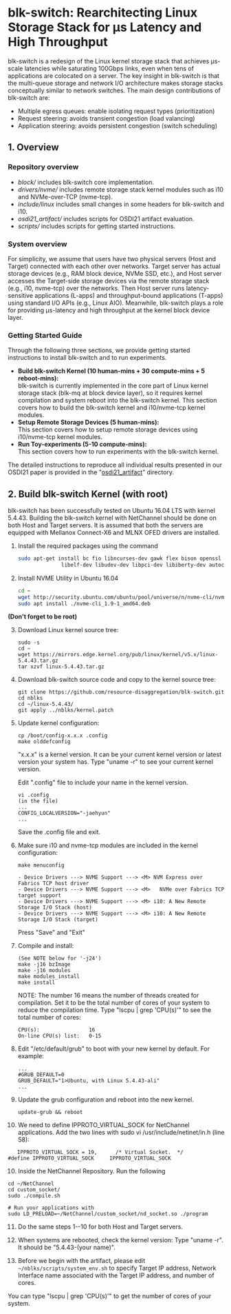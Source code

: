 # blk-switch: Rearchitecting Linux Storage Stack for μs Latency and High Throughput
blk-switch is a redesign of the Linux kernel storage stack that achieves μs-scale latencies while saturating 100Gbps links, even when tens of applications are colocated on a server. The key insight in blk-switch is that the multi-queue storage and network I/O architecture makes storage stacks conceptually similar to network switches. The main design contributions of blk-switch are:
- Multiple egress queues: enable isolating request types (prioritization)
- Request steering: avoids transient congestion (load valancing)
- Application steering: avoids persistent congestion (switch scheduling)

## 1. Overview
### Repository overview
- *block/* includes blk-switch core implementation. 
- *drivers/nvme/* includes remote storage stack kernel modules such as i10 and NVMe-over-TCP (nvme-tcp).
- *include/linux* includes small changes in some headers for blk-switch and i10.
- *osdi21_artifact/* includes scripts for OSDI21 artifact evaluation.
- *scripts/* includes scripts for getting started instructions.

### System overview
For simplicity, we assume that users have two physical servers (Host and Target) connected with each other over networks. Target server has actual storage devices (e.g., RAM block device, NVMe SSD, etc.), and Host server accesses the Target-side storage devices via the remote storage stack (e.g., i10, nvme-tcp) over the networks. Then Host server runs latency-sensitive applications (L-apps) and throughput-bound applications (T-apps) using standard I/O APIs (e.g., Linux AIO). Meanwhile, blk-switch plays a role for providing μs-latency and high throughput at the kernel block device layer.

### Getting Started Guide
Through the following three sections, we provide getting started instructions to install blk-switch and to run experiments.

   - **Build blk-switch Kernel (10 human-mins + 30 compute-mins + 5 reboot-mins):**  
blk-switch is currently implemented in the core part of Linux kernel storage stack (blk-mq at block device layer), so it requires kernel compilation and system reboot into the blk-switch kernel. This section covers how to build the blk-switch kernel and i10/nvme-tcp kernel modules. 
   - **Setup Remote Storage Devices (5 human-mins):**  
This section covers how to setup remote storage devices using i10/nvme-tcp kernel modules.
   - **Run Toy-experiments (5-10 compute-mins):**  
This section covers how to run experiments with the blk-switch kernel. 

The detailed instructions to reproduce all individual results presented in our OSDI21 paper is provided in the "[osdi21_artifact](https://github.com/resource-disaggregation/blk-switch/tree/master/osdi21_artifact)" directory.

## 2. Build blk-switch Kernel (with root)
blk-switch has been successfully tested on Ubuntu 16.04 LTS with kernel 5.4.43. Building the blk-switch kernel with NetChannel should be done on both Host and Target servers. It is assumed that both the servers are equipped with Mellanox Connect-X6 and MLNX OFED drivers are installed.  

1. Install the required packages using the command
    ```bash
    sudo apt-get install bc fio libncurses-dev gawk flex bison openssl libssl-dev dkms dwarves  \
                  libelf-dev libudev-dev libpci-dev libiberty-dev autoconf sysstat iperf
    ```

2. Install NVME Utility in Ubuntu 16.04
    ```bash
    cd ~ 
    wget http://security.ubuntu.com/ubuntu/pool/universe/n/nvme-cli/nvme-cli_1.9-1_amd64.deb
    sudo apt install ./nvme-cli_1.9-1_amd64.deb

    ```


**(Don't forget to be root)** 

3. Download Linux kernel source tree:
   ```
   sudo -s
   cd ~
   wget https://mirrors.edge.kernel.org/pub/linux/kernel/v5.x/linux-5.4.43.tar.gz
   tar xzvf linux-5.4.43.tar.gz
   ```

4. Download blk-switch source code and copy to the kernel source tree:

   ```
   git clone https://github.com/resource-disaggregation/blk-switch.git
   cd nblks
   cd ~/linux-5.4.43/
   git apply ../nblks/kernel.patch
   ```

4. Update kernel configuration:

   ```
   cp /boot/config-x.x.x .config
   make olddefconfig
   ```
   "x.x.x" is a kernel version. It can be your current kernel version or latest version your system has. Type "uname -r" to see your current kernel version.  
 
   Edit ".config" file to include your name in the kernel version.
   ```
   vi .config
   (in the file)
   ...
   CONFIG_LOCALVERSION="-jaehyun"
   ...
   ```
   Save the .config file and exit.   

5. Make sure i10 and nvme-tcp modules are included in the kernel configuration:

   ```
   make menuconfig

   - Device Drivers ---> NVME Support ---> <M> NVM Express over Fabrics TCP host driver
   - Device Drivers ---> NVME Support ---> <M>   NVMe over Fabrics TCP target support
   - Device Drivers ---> NVME Support ---> <M> i10: A New Remote Storage I/O Stack (host)
   - Device Drivers ---> NVME Support ---> <M> i10: A New Remote Storage I/O Stack (target)
   ```
   Press "Save" and "Exit"

6. Compile and install:

   ```
   (See NOTE below for '-j24')
   make -j16 bzImage
   make -j16 modules
   make modules_install
   make install
   ```
   NOTE: The number 16 means the number of threads created for compilation. Set it to be the total number of cores of your system to reduce the compilation time. Type "lscpu | grep 'CPU(s)'" to see the total number of cores:
   
   ```
   CPU(s):                16
   On-line CPU(s) list:   0-15
   ```

7. Edit "/etc/default/grub" to boot with your new kernel by default. For example:

   ```
   ...
   #GRUB_DEFAULT=0 
   GRUB_DEFAULT="1>Ubuntu, with Linux 5.4.43-ali"
   ...
   ```

8. Update the grub configuration and reboot into the new kernel.

   ```
   update-grub && reboot
   ```

9.  We need to define IPPROTO_VIRTUAL_SOCK for NetChannel applications. Add the two lines with sudo vi /usr/include/netinet/in.h (line 58):
```
   IPPROTO_VIRTUAL_SOCK = 19,      /* Virtual Socket.  */
#define IPPROTO_VIRTUAL_SOCK     IPPROTO_VIRTUAL_SOCK
```
10. Inside the NetChannel Repository. Run the following
```
cd ~/NetChannel
cd custom_socket/
sudo ./compile.sh

# Run your applications with 
sudo LD_PRELOAD=~/NetChannel/custom_socket/nd_socket.so ./program

```



11. Do the same steps 1--10 for both Host and Target servers.

12. When systems are rebooted, check the kernel version: Type "uname -r". It should be "5.4.43-(your name)".

13. Before we begin with the artifact, please edit `~/nblks/scripts/system_env.sh` to specify Target IP address, Network Interface name associated with the Target IP address, and number of cores.

   You can type "lscpu | grep 'CPU(s)'" to get the number of cores of your system.  


<!--
## 3. Setting Up Remote Storage Devices

### Target Configuration
**NOTE: Please edit `~/nblks/scripts/system_env.sh` to specify Target IP address, Network Interface name associated with the Target IP address, and number of cores before running `target_null.sh`.**  
   You can type "lscpu | grep 'CPU(s)'" to get the number of cores of your system.  

Use the script for a quick setup (for RAM null-blk devices):
   ```
   sudo -s
   cd ~/blk-switch/scripts/
   ./target_null.sh
   ```

### Host Configuration
**NOTE: please edit `~/blk-switch/scripts/system_env.sh` to specify Target IP address, Network Interface name associated with the Target IP address, and number of cores before running `host_tcp_null.sh`.**  
      You can type "lscpu | grep 'CPU(s)'" to get the number of cores of your system.  


1. Use the script for a quick setup:

      ```
      cd ~/blk-switch/scripts/
      (see NOTE below)
      ./host_tcp_null.sh
      ```
2. Check the remote storage device name you just created (e.g., `/dev/nvme0n1`):

   ```
   nvme list
   ```
-->
